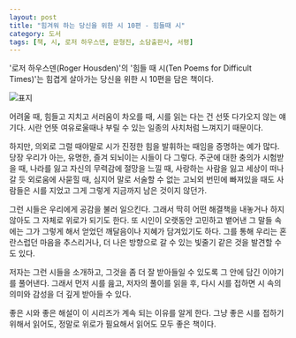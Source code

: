 ```yaml
---
layout: post
title: "힘겨워 하는 당신을 위한 시 10편 - 힘들때 시"
category: 도서
tags: [책, 시, 로저 하우스덴, 문형진, 소담출판사, 서평]
---
```


'로저 하우스덴(Roger Housden)'의
'힘들 때 시(Ten Poems for Difficult Times)'는
힘겹게 살아가는 당신을 위한 시 10편을 담은 책이다.

![표지](https://lh3.googleusercontent.com/8sCdu_byLx9hoGUzmGIsfIK5SUu-KTFpWZ_IErmibvZJTg4lyv_GEV4LbPoYrk7sIE9f0R5KYNvLfw=s480)

어려울 때, 힘들고 지치고 서러움이 차오를 때,
시를 읽는 다는 건 선뜻 다가오지 않는 얘기다.
시란 언뜻 여유로울때나 부릴 수 있는 일종의 사치처럼 느껴지기 때문이다.

하지만, 의외로 그럴 때야말로 시가 진정한 힘을 발휘하는 때임을 증명하는 예가 많다.
당장 우리가 아는, 유명한, 즐겨 되뇌이는 시들이 다 그렇다.
주군에 대한 충의가 시험받을 때,
나라를 잃고 자신의 무력감에 절망을 느낄 때,
사랑하는 사람을 잃고 세상이 떠나갈 듯 외로움에 사묻힐 때,
심지어 말로 서술할 수 없는 고뇌외 번민에 빠져있을 때도
사람들은 시를 지었고
그게 그렇게 지금까지 남은 것이지 않던가.

그런 시들은 우리에게 공감을 불러 일으킨다.
그래서 딱히 어떤 해결책을 내놓거나 하지 않아도 그 자체로 위로가 되기도 한다.
또 시인이 오랫동안 고민하고 뱉어낸 그 말들 속에는
그가 그렇게 해서 얻었던 깨달음이나 지혜가 담겨있기도 하다.
그를 통해 우리는 혼란스럽던 마음을 추스리거나,
더 나은 방향으로 갈 수 있는 빛줄기 같은 것을 발견할 수도 있다.

저자는 그런 시들을 소개하고,
그것을 좀 더 잘 받아들일 수 있도록 그 안에 담긴 이야기를 풀어낸다.
그래서 먼저 시를 읊고, 저자의 풀이를 읽을 후, 다시 시를 접하면
시 속의 의미와 감성을 더 깊게 받아들 수 있다.

좋은 시와 좋은 해설이 이 시리즈가 계속 되는 이유를 알게 한다.
그냥 좋은 시를 접하기 위해서 읽어도,
정말로 위로가 필요해서 읽어도
모두 좋은 책이다.
